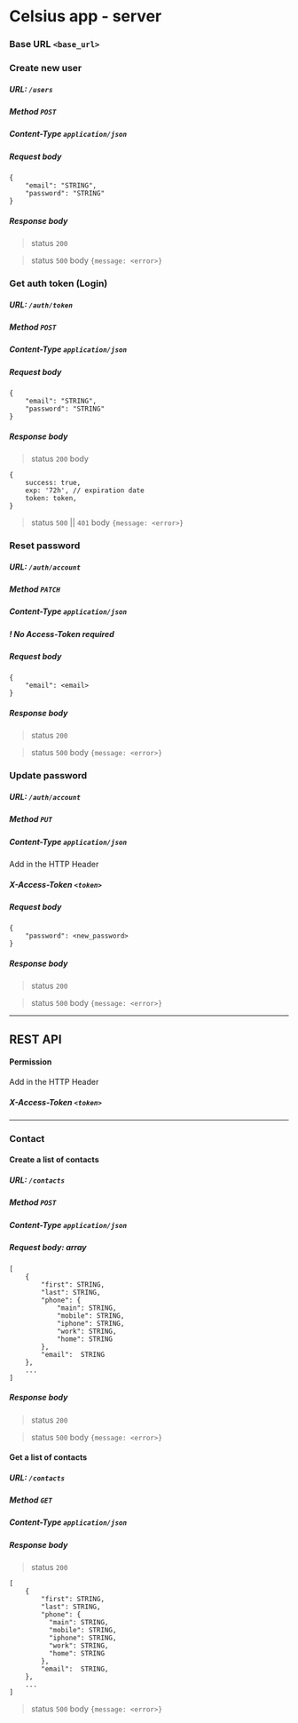 # Celsius app - server


### Base URL `<base_url>`


### Create new user
##### URL: `/users`
##### Method `POST`
##### Content-Type `application/json`
##### Request body
```
{
    "email": "STRING",
    "password": "STRING"
}
```
##### Response body
> status `200`

> status `500` body `{message: <error>}`


### Get auth token (Login)
##### URL: `/auth/token`
##### Method `POST`
##### Content-Type `application/json`
##### Request body
```
{
    "email": "STRING",
    "password": "STRING"
}
```
##### Response body
> status `200` body
```
{
    success: true,
    exp: '72h', // expiration date
    token: token,
}
```

> status `500` || `401` body `{message: <error>}`

### Reset password
##### URL: `/auth/account`
##### Method `PATCH`
##### Content-Type `application/json`
##### ! No Access-Token required
##### Request body
```
{
    "email": <email>
}
```
##### Response body
> status `200`

> status `500` body `{message: <error>}`

### Update password
##### URL: `/auth/account`
##### Method `PUT`
##### Content-Type `application/json`
Add in the HTTP Header
##### X-Access-Token `<token>`
##### Request body
```
{
    "password": <new_password>
}
```
##### Response body
> status `200`

> status `500` body `{message: <error>}`


-----------

## REST API

#### Permission
Add in the HTTP Header
##### X-Access-Token `<token>`

-----------

### Contact

#### Create a list of contacts
##### URL: `/contacts`
##### Method `POST`
##### Content-Type `application/json`

##### Request body: array
```
[
    {
        "first": STRING,
        "last": STRING,
        "phone": {
            "main": STRING,
            "mobile": STRING,
            "iphone": STRING,
            "work": STRING,
            "home": STRING
        },
        "email":  STRING
    },
    ...
]
```
##### Response body
> status `200`

> status `500` body `{message: <error>}`


#### Get a list of contacts
##### URL: `/contacts`
##### Method `GET`
##### Content-Type `application/json`
##### Response body
> status `200`
```
[   
    {
        "first": STRING,
        "last": STRING,
        "phone": {
          "main": STRING,
          "mobile": STRING,
          "iphone": STRING,
          "work": STRING,
          "home": STRING
        },
        "email":  STRING,
    },
    ...
]
```
> status `500` body `{message: <error>}`
